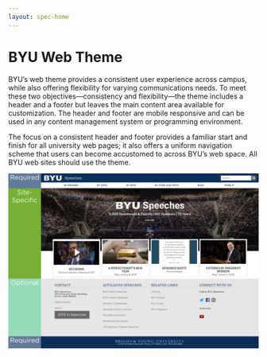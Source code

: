 ```yaml
---
layout: spec-home
---
```


# BYU Web Theme
BYU’s web theme provides a consistent user experience across campus, while also offering flexibility for varying communications needs. To meet these two objectives—consistency and flexibility—the theme includes a header and a footer but leaves the main content area available for customization. The header and footer are mobile responsive and can be used in any content management system or programming environment.

The focus on a consistent header and footer provides a familiar start and finish for all university web pages; it also offers a uniform navigation scheme that users can become accustomed to across BYU’s web space. All BYU web sites should use the theme.

![Example Page Layout](speeches-layout-example.png)
